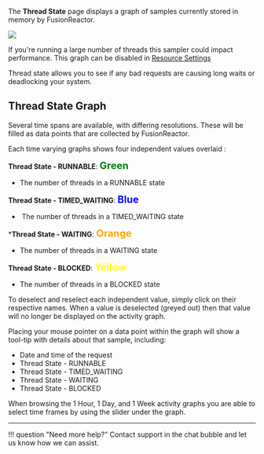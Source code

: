 

The **Thread State** page displays a graph of samples currently stored
in memory by FusionReactor.

![](/frdocs/attachments/245551896/245551912.png)

If you're running a large number of threads this sampler could impact
performance. This graph can be disabled in [Resource Settings](Settings.md)

Thread state allows you to see if any bad requests are causing long
waits or deadlocking your system.

## Thread State Graph

Several time spans are available, with differing resolutions. These will
be filled as data points that are collected by FusionReactor.

Each time varying graphs shows four independent values overlaid : 

**Thread State - RUNNABLE**: <span style="color:green;font-weight:700;font-size:20px"> Green </span>

* The number of threads in a RUNNABLE state

**Thread State - TIMED\_WAITING**: <span style="color:blue;font-weight:700;font-size:20px"> Blue </span>

*  The number of threads in a TIMED\_WAITING state


***Thread State - WAITING**:<span style="color:orange;font-weight:700;font-size:20px"> Orange </span>

* The number of threads in a WAITING state

**Thread State - BLOCKED**: <span style="color:yellow;font-weight:700;font-size:20px"> Yellow </span>

* The number of threads in a BLOCKED state

To deselect and reselect each independent value, simply
click on their respective names. When a value is deselected (greyed
out) then that value will no longer be displayed on the activity graph.

Placing your mouse pointer on a data point within the graph will show a
tool-tip with details about that sample, including:

* Date and time of the request
* Thread State - RUNNABLE
* Thread State - TIMED\_WAITING
* Thread State - WAITING
* Thread State - BLOCKED

When browsing the 1 Hour, 1 Day, and 1 Week activity graphs you are able
to select time frames by using the slider under the graph.

___

!!! question "Need more help?"
    Contact support in the chat bubble and let us know how we can assist.
